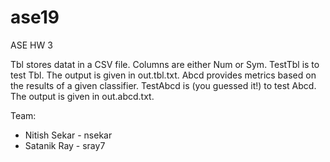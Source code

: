 # ase19
ASE HW 3

Tbl stores datat in a CSV file. Columns are either Num or Sym. TestTbl is to test Tbl. The output is given in out.tbl.txt.
Abcd provides metrics based on the results of a given classifier. TestAbcd is (you guessed it!) to test Abcd. The output is given in out.abcd.txt.

Team:
 * Nitish Sekar - nsekar
 * Satanik Ray  - sray7

